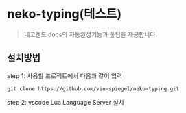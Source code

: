 # neko-typing(테스트)
>네코랜드 docs의 자동완성기능과 툴팁을 제공합니다.
## 설치방법
step 1: 사용할 프로젝트에서 다음과 같이 입력
```
git clone https://github.com/vin-spiegel/neko-typing.git
```
step 2: vscode Lua Language Server 설치
